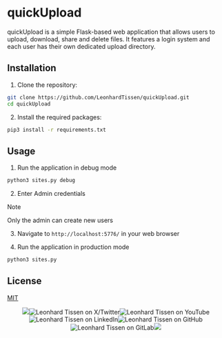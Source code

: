 # quickUpload

quickUpload is a simple Flask-based web application that allows users to upload, download, share and delete files. It features a login system and each user has their own dedicated upload directory.

## Installation

1. Clone the repository:

```sh
git clone https://github.com/LeonhardTissen/quickUpload.git
cd quickUpload
```

2. Install the required packages:

```sh
pip3 install -r requirements.txt
```

## Usage

1. Run the application in debug mode

```sh
python3 sites.py debug
```

2. Enter Admin credentials

> [!NOTE]
> Only the admin can create new users

3. Navigate to `http://localhost:5776/` in your web browser

4. Run the application in production mode

```sh
python3 sites.py
```

## License

[MIT](https://choosealicense.com/licenses/mit/)

<p align="center">
	<img src="https://s.warze.org/paddingleft3.png" style="display: inline-block;"><a href="https://twitter.warze.org" style="text-decoration: none;"><img src="https://s.warze.org/x3.png" alt="Leonhard Tissen on X/Twitter" style="display: inline-block;"/></a><a href="https://youtube.warze.org" style="text-decoration: none;"><img src="https://s.warze.org/youtube3.png" alt="Leonhard Tissen on YouTube" style="display: inline-block;"/></a><a href="https://linkedin.warze.org" style="text-decoration: none;"><img src="https://s.warze.org/linkedin3.png" alt="Leonhard Tissen on LinkedIn" style="display: inline-block;"/></a><a href="https://github.warze.org" style="text-decoration: none;"><img src="https://s.warze.org/github3.png" alt="Leonhard Tissen on GitHub" style="display: inline-block;"/></a><a href="https://gitlab.warze.org" style="text-decoration: none;"><img src="https://s.warze.org/gitlab3.png" alt="Leonhard Tissen on GitLab" style="display: inline-block;"/></a><img src="https://s.warze.org/paddingright2.png">
</p>

